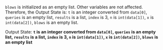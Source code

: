 `blows` is initialized as an empty list. Other variables are not affected. Therefore, the Output State is: `t` is an integer converted from `data[0]`, `queries` is an empty list, `results` is a list, `index` is 3, `n` is `int(data[1])`, `x` is `int(data[2])`, `blows` is an empty list.

Output State: **`t` is an integer converted from `data[0]`, `queries` is an empty list, `results` is a list, `index` is 3, `n` is `int(data[1])`, `x` is `int(data[2])`, `blows` is an empty list**